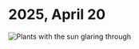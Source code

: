 # 2025, April 20



![Plants with the sun glaring through](/photos/photo-a-day/2025/04/media/IMG_7796.jpeg)

